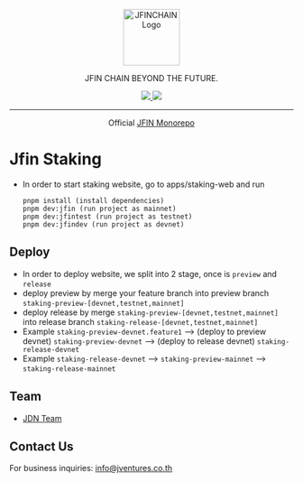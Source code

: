 <p align="center">
  <a href="https://jfinchain.com/" target="blank"><img src="https://static.wixstatic.com/media/ff114f_a8511d92b57c4e6ea27422ede46f5f57~mv2.png/v1/fill/w_69,h_69,al_c,q_85,usm_0.66_1.00_0.01,enc_auto/JFIN%20Logo-06.png" height="100" alt="JFINCHAIN Logo" /></a>
</p>
<p align="center">JFIN CHAIN BEYOND THE FUTURE.</p>

<p align="center">
    <a href="https://www.facebook.com/JFINofficial" target="_blank">
        <img src="https://img.shields.io/badge/Facebook-1877F2?style=social&logo=facebook">
    </a>
    <a href="https://twitter.com/jfinofficial" target="_blank">
        <img src="https://img.shields.io/github/followers/jventures-jdn?style=social">
    </a>
</p>
<hr/>

<p align="center">
    Official <a href="https://github.com/jventures-jdn/jfin-all">JFIN Monorepo</a>
</p>

# Jfin Staking

-   In order to start staking website, go to apps/staking-web and run
    ```
    pnpm install (install dependencies)
    pnpm dev:jfin (run project as mainnet)
    pnpm dev:jfintest (run project as testnet)
    pnpm dev:jfindev (run project as devnet)
    ```

## Deploy

-   In order to deploy website, we split into 2 stage, once is `preview` and `release`
-   deploy preview by merge your feature branch into preview branch `staking-preview-[devnet,testnet,mainnet]`
-   deploy release by merge `staking-preview-[devnet,testnet,mainnet]` into release branch `staking-release-[devnet,testnet,mainnet]`
-   Example `staking-preview-devnet.feature1` --> (deploy to preview devnet) `staking-preview-devnet` --> (deploy to release devnet) `staking-release-devnet`
-   Example `staking-release-devnet` --> `staking-preview-mainnet` --> `staking-release-mainnet`

## Team

-   [JDN Team](https://github.com/orgs/jventures-jdn)

## Contact Us

For business inquiries: info@jventures.co.th
